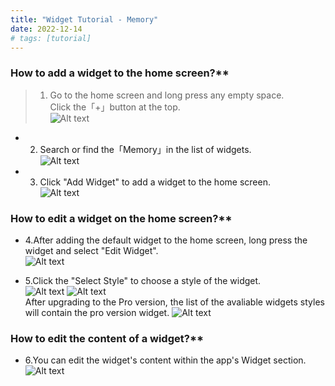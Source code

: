 ```yaml
---
title: "Widget Tutorial - Memory"
date: 2022-12-14
# tags: [tutorial]
---
```


### How to add a widget to the home screen?**
> 1. Go to the home screen and long press any empty space.\
> Click the「+」button at the top.\
![Alt text](/images/tutorial_1.jpg?raw=true "Optional Title")

- 2. Search or find the「Memory」in the list of widgets.\
![Alt text](/images/tutorial_2.jpg?raw=true "Optional Title")

- 3. Click "Add Widget" to add a widget to the home screen.\
![Alt text](/images/tutorial_3.jpg?raw=true "Optional Title")


### How to edit a widget on the home screen?**
- 4.After adding the default widget to the home screen, long press the widget and select "Edit Widget".\
![Alt text](/images/tutorial_4.jpg?raw=true "Optional Title")

- 5.Click the "Select Style" to choose a style of the widget.\
![Alt text](/images/tutorial_5.jpg?raw=true "Optional Title")
![Alt text](/images/tutorial_5_1.jpg?raw=true "Optional Title") \
After upgrading to the Pro version, the list of the avaliable widgets styles will contain the pro version widget.
![Alt text](/images/tutorial_5_2.jpg?raw=true "Optional Title")

### How to edit the content of a widget?**
- 6.You can edit the widget's content within the app's Widget section.\
![Alt text](/images/tutorial_6.jpg?raw=true "Optional Title")
